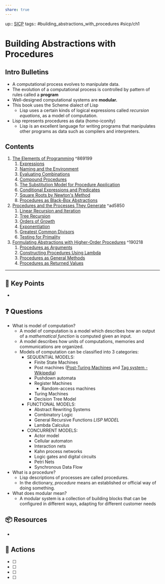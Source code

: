 ```yaml
---
share: true
---
```

up:: [SICP](./SICP.md)
tags:: #building_abstractions_with_procedures #sicp/ch1

# Building Abstractions with Procedures

## Intro Bulletins
- A computational process evolves to manipulate data.
- The evolution of a computational process is controlled by pattern of rules called a **program**
- Well-designed computational systems are **modular.**
- This book uses the Scheme dialect of Lisp
	- Lisp uses a certain kinds of logical expressions called *recursion equations*, as a model of computation.
- Lisp represents procedures as data (homo-iconity)
	- Lisp is an excellent language for writing programs that manipulates other programs as data such as compilers and interpreters.
## Contents
1. [The Elements of Programming](./The%20Elements%20of%20Programming.md) ^869199
	1. [Expressions](./Expressions.md)
	2. [Naming and the Environment](./Naming%20and%20the%20Environment.md)
	3. [Evaluating Combinations](./Evaluating%20Combinations.md)
	4. [Compound Procedures](./Compound%20Procedures.md)
	5. [The Substitution Model for Procedure Application](./The%20Substitution%20Model%20for%20Procedure%20Application.md)
	6. [Conditional Expressions and Predicates](./Conditional%20Expressions%20and%20Predicates.md)
	7. [Square Roots by Newton's Method](./Square%20Roots%20by%20Newton's%20Method.md)
	8. [Procedures as Black-Box Abstractions](./Procedures%20as%20Black-Box%20Abstractions.md)
2. [Procedures and the Processes They Generate](./Procedures%20and%20the%20Processes%20They%20Generate.md) ^ad5850
	1. [Linear Recursion and Iteration](./Linear%20Recursion%20and%20Iteration.md)
	2. [Tree Recursion](./Tree%20Recursion.md)
	3. [Orders of Growth](./Orders%20of%20Growth.md)
	4. [Exponentiation](./Exponentiation.md)
	5. [Greatest Common Divisors](./Greatest%20Common%20Divisors.md)
	6. [Testing for Primality](./Testing%20for%20Primality.md)
3. [Formulating Abstractions with Higher-Order Procedures](./Formulating%20Abstractions%20with%20Higher-Order%20Procedures.md) ^190218
	1. [Procedures as Arguments](./Procedures%20as%20Arguments.md)
	2. [Constructing Procedures Using Lambda](./Constructing%20Procedures%20Using%20Lambda.md)
	3. [Procedures as General Methods](./Procedures%20as%20General%20Methods.md)
	4. [Procedures as Returned Values](./Procedures%20as%20Returned%20Values.md)
---

## 🔑 Key Points
- 
## ❓ Questions
- What is model of computation?
	- A model of computation is a model which describes how an output of a *mathematical function* is computed given an input.
	- A model describes how units of computations, memories and communications are organized.
	- Models of computation can be classified into 3 categories: 
		- SEQUENTIAL MODELS:
			- Finite State Machines
			- Post machines ([Post-Turing Machines](https://en.wikipedia.org/wiki/Post%E2%80%93Turing_machine)  and [Tag system - Wikipedia](https://en.wikipedia.org/wiki/Tag_system))
			- Pushdown automata
			- Register Machines
				- Random-access machines
			- Turing Machines
			- Decision Tree Model
		- FUNCTIONAL MODELS:
			- Abstract Rewriting Systems
			- Combinatory Logic
			- General Recursive Functions *LISP MODEL*
			- Lambda Calculus
		- CONCURRENT MODELS:
			- Actor model
			- Cellular automaton
			- Interaction nets
			- Kahn process networks
			- Logic gates and digital circuits
			- Petri Nets
			- Synchronous Data Flow
- What is a procedure?
	- Lisp descriptions of processes are called procedures.
	- In the dictionary, *procedure* means an established or official way of doing something.
- What does modular mean?
	-  A modular system is a collection of building blocks that can be configured in different ways, adapting for different customer needs
## 📦 Resources
- 
## 🎯 Actions
- [ ] 
- [ ] 
- [ ] 
- [ ] 

